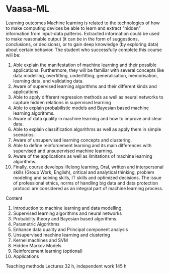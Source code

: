 # Vaasa-ML

Learning outcomes
Machine learning is related to the technologies of how to make computing devices be able to learn and extract "hidden" information from input-data patterns. Extracted information could be used to make reasonable output (it can be in the form of suggestions, conclusions, or decisions), or to gain deep knowledge (by exploring data) about certain behavior. The student who successfully complete this course will be:
1.	Able explain the manifestation of machine learning and their possible applications. Furthermore, they will be familiar with several concepts like data modelling, overfitting, underfitting, generalisation, memorisation, learning data, and validating data. 
2.	Aware of supervised learning algorithms and their different kinds and applications
3.	Able to apply different regression methods as well as neural networks to capture hidden relations in supervised learning
4.	Able to explain probabilistic models and Bayesian based machine learning algorithms. 
5.	Aware of data quality in machine learning and how to improve and clear data. 
6.	Able to explain classification algorithms as well as apply them in simple scenarios.
7.	Aware of unsupervised learning concepts and clustering. 
8.	Able to define reinforcement learning and its main differences with supervised and unsupervised machine learning. 
9.	Aware of the applications as well as limitations of machine learning algorithms.
10.	Finally, course develops lifelong learning, Oral, written and interpersonal skills (Group Work, English), critical and analytical thinking, problem modeling and solving skills, IT skills and optimized decisions. The issue of professional ethics, norms of handling big data and data protection protocol are considered as an integral part of machine learning process.


Content
1.	Introduction to machine learning and data modelling.
2.	Supervised learning algorithms and neural networks
3.	Probability theory and Bayesian based algorithms. 
4.	Parametric Algorithms
5.	Enhance data quality and Principal component analysis
6.	Unsupervised machine learning and clustering
7.	Kernel machines and SVM
8.	Hidden Markov Models
9.	Reinforcement learning (optional)
10.	Applications

Teaching methods
Lectures 32 h, independent work 145 h
